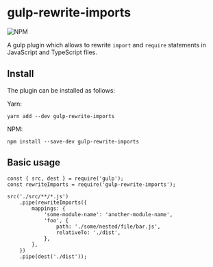 # gulp-rewrite-imports

![NPM](https://img.shields.io/npm/v/gulp-rewrite-imports?color=green)

A gulp plugin which allows to rewrite `import` and `require` statements in JavaScript and TypeScript files.

## Install

The plugin can be installed as follows:

Yarn:

```
yarn add --dev gulp-rewrite-imports
``` 

NPM:

```
npm install --save-dev gulp-rewrite-imports
```

## Basic usage

```
const { src, dest } = require('gulp');
const rewriteImports = require('gulp-rewrite-imports');

src('./src/**/*.js')
    .pipe(rewriteImports({
        mappings: {
            'some-module-name': 'another-module-name',
            'foo', {
                path: './some/nested/file/bar.js',
                relativeTo: './dist',
            },
        },
    })
    .pipe(dest('./dist'));
```
